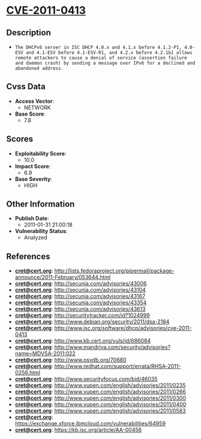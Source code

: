 
# [CVE-2011-0413](https://cve.mitre.org/cgi-bin/cvename.cgi?name=CVE-2011-0413)

## Description

- `The DHCPv6 server in ISC DHCP 4.0.x and 4.1.x before 4.1.2-P1, 4.0-ESV and 4.1-ESV before 4.1-ESV-R1, and 4.2.x before 4.2.1b1 allows remote attackers to cause a denial of service (assertion failure and daemon crash) by sending a message over IPv6 for a declined and abandoned address.`

## Cvss Data

- **Access Vector**:
  - NETWORK
- **Base Score**:
  - 7.8

## Scores

- **Exploitability Score**:
  - 10.0
- **Impact Score**:
  - 6.9
- **Base Severity**:
  - HIGH

## Other Information

- **Publish Date**:
  - 2011-01-31 21:00:18
- **Vulnerability Status**:
  - Analyzed

## References

- **cret@cert.org**: http://lists.fedoraproject.org/pipermail/package-announce/2011-February/053644.html
- **cret@cert.org**: http://secunia.com/advisories/43006
- **cret@cert.org**: http://secunia.com/advisories/43104
- **cret@cert.org**: http://secunia.com/advisories/43167
- **cret@cert.org**: http://secunia.com/advisories/43354
- **cret@cert.org**: http://secunia.com/advisories/43613
- **cret@cert.org**: http://securitytracker.com/id?1024999
- **cret@cert.org**: http://www.debian.org/security/2011/dsa-2184
- **cret@cert.org**: http://www.isc.org/software/dhcp/advisories/cve-2011-0413
- **cret@cert.org**: http://www.kb.cert.org/vuls/id/686084
- **cret@cert.org**: http://www.mandriva.com/security/advisories?name=MDVSA-2011:022
- **cret@cert.org**: http://www.osvdb.org/70680
- **cret@cert.org**: http://www.redhat.com/support/errata/RHSA-2011-0256.html
- **cret@cert.org**: http://www.securityfocus.com/bid/46035
- **cret@cert.org**: http://www.vupen.com/english/advisories/2011/0235
- **cret@cert.org**: http://www.vupen.com/english/advisories/2011/0266
- **cret@cert.org**: http://www.vupen.com/english/advisories/2011/0300
- **cret@cert.org**: http://www.vupen.com/english/advisories/2011/0400
- **cret@cert.org**: http://www.vupen.com/english/advisories/2011/0583
- **cret@cert.org**: https://exchange.xforce.ibmcloud.com/vulnerabilities/64959
- **cret@cert.org**: https://kb.isc.org/article/AA-00456
